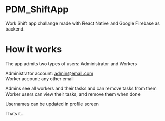 # PDM_ShiftApp

Work Shift app challange made with React Native and Google Firebase as backend.

# How it works
The app admits two types of users: Administrator and Workers

Administrator account: admin@email.com <br>
Worker account: any other email

Admins see all workers and their tasks and can remove tasks from them <br>
Worker users can view their tasks, and remove them when done

Usernames can be updated in profile screen

Thats it...
